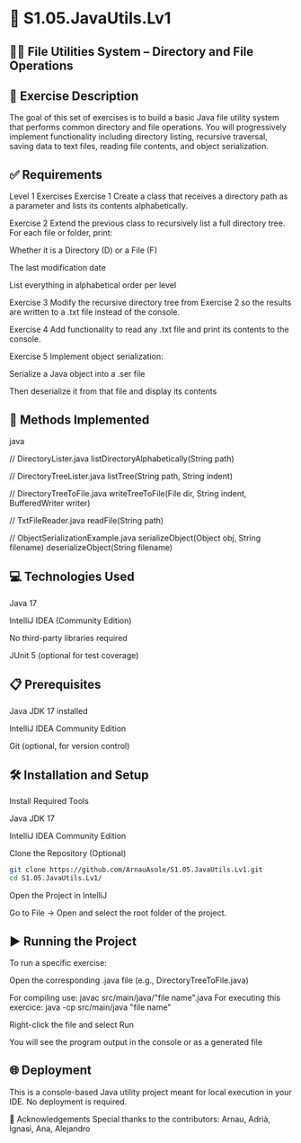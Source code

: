 # 📁 S1.05.JavaUtils.Lv1

## 📂📄 File Utilities System – Directory and File Operations

## 🧾 Exercise Description
The goal of this set of exercises is to build a basic Java file utility system that performs common directory and file operations. You will progressively implement functionality including directory listing, recursive traversal, saving data to text files, reading file contents, and object serialization.

## ✅ Requirements
Level 1 Exercises
Exercise 1
Create a class that receives a directory path as a parameter and lists its contents alphabetically.

Exercise 2
Extend the previous class to recursively list a full directory tree. For each file or folder, print:

Whether it is a Directory (D) or a File (F)

The last modification date

List everything in alphabetical order per level

Exercise 3
Modify the recursive directory tree from Exercise 2 so the results are written to a .txt file instead of the console.

Exercise 4
Add functionality to read any .txt file and print its contents to the console.

Exercise 5
Implement object serialization:

Serialize a Java object into a .ser file

Then deserialize it from that file and display its contents

## 🔨 Methods Implemented
java

// DirectoryLister.java
listDirectoryAlphabetically(String path)

// DirectoryTreeLister.java
listTree(String path, String indent)

// DirectoryTreeToFile.java
writeTreeToFile(File dir, String indent, BufferedWriter writer)

// TxtFileReader.java
readFile(String path)

// ObjectSerializationExample.java
serializeObject(Object obj, String filename)
deserializeObject(String filename)
## 💻 Technologies Used
Java 17

IntelliJ IDEA (Community Edition)

No third-party libraries required

JUnit 5 (optional for test coverage)

## 📋 Prerequisites
Java JDK 17 installed

IntelliJ IDEA Community Edition

Git (optional, for version control)

## 🛠️ Installation and Setup
Install Required Tools

Java JDK 17

IntelliJ IDEA Community Edition

Clone the Repository (Optional)

``` sh
git clone https://github.com/ArnauAsole/S1.05.JavaUtils.Lv1.git
cd S1.05.JavaUtils.Lv1/
```

Open the Project in IntelliJ

Go to File → Open and select the root folder of the project.

## ▶️ Running the Project
To run a specific exercise:

Open the corresponding .java file (e.g., DirectoryTreeToFile.java)

For compiling use: javac src/main/java/"file name".java
For executing this exercice: java -cp src/main/java "file name"

Right-click the file and select Run

You will see the program output in the console or as a generated file

## 🌐 Deployment
This is a console-based Java utility project meant for local execution in your IDE. No deployment is required.

🤝 Acknowledgements
Special thanks to the contributors:
Arnau, Adrià, Ignasi, Ana, Alejandro
